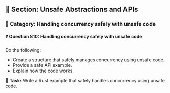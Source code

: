 ## 📘 Section: Unsafe Abstractions and APIs  
### 🔹 Category: Handling concurrency safely with unsafe code  
#### ❓ Question 810: Handling concurrency safely with unsafe code

Do the following:

- Create a structure that safely manages concurrency using unsafe code.
- Provide a safe API example.
- Explain how the code works.

🔧 **Task:** Write a Rust example that safely handles concurrency using unsafe code.
